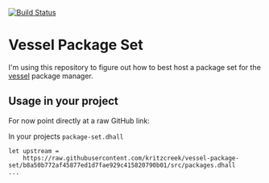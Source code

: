 [![Build Status](https://travis-ci.org/kritzcreek/vessel-package-set.svg?branch=master)](https://travis-ci.org/kritzcreek/vessel-package-set)

# Vessel Package Set

I'm using this repository to figure out how to best host a package set for the
[vessel](https://github.com/kritzcreek/vessel) package manager.

## Usage in your project

For now point directly at a raw GitHub link:

In your projects `package-set.dhall`
```
let upstream =
    https://raw.githubusercontent.com/kritzcreek/vessel-package-set/b8a50b772af45877ed1d7fae929c415820790b01/src/packages.dhall
...
```
